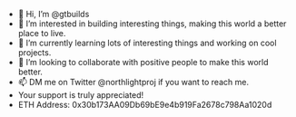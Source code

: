 - 👋 Hi, I’m @gtbuilds
- 👀 I’m interested in building interesting things, making this world a better place to live.
- 🌱 I’m currently learning lots of interesting things and working on cool projects.
- 💞️ I’m looking to collaborate with positive people to make this world better.
- 📫 DM me on Twitter @northlightproj if you want to reach me.
- Your support is truly appreciated!
- ETH Address: 0x30b173AA09Db69bE9e4b919Fa2678c798Aa1020d
<!---
gtbuilds/gtbuilds is a ✨ special ✨ repository because its `README.md` (this file) appears on your GitHub profile.
You can click the Preview link to take a look at your changes.
--->

